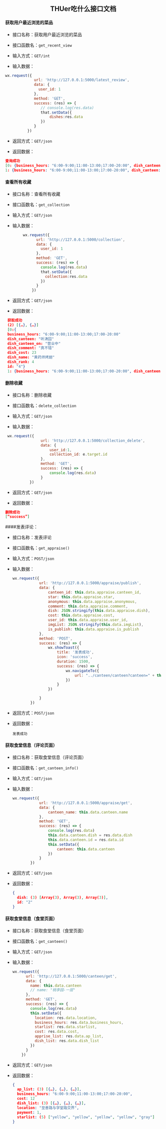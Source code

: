 <h2 align="center">THUer吃什么接口文档</h2>

#### 获取用户最近浏览的菜品
* 接口名称：获取用户最近浏览的菜品

* 接口函数名：`get_recent_view`

* 输入方式：`GET/int`

* 输入数据：

```javascript
wx.request({
             url: 'http://127.0.0.1:5000/latest_review',
             data: {
               user_id: 1
             },
             method: 'GET',
             success: (res) => {
             	// console.log(res.data)
             	that.setData({
                	dishes:res.data
                })
             }
          })
```

* 返回方式：`GET/json`

* 返回数据：

```json
查询成功
[0: {business_hours: "6:00-9:00;11:00-13:00;17:00-20:00", dish_canteen: "听涛园", dish_canteen_on: "营业中", dish_comment: "真不错", dish_cost: 23, …}
1: {business_hours: "6:00-9:00;11:00-13:00;17:00-20:00", dish_canteen: "听涛园", dish_canteen_on: "营业中", dish_comment: "真香", dish_cost: 20, …}]
```

#### 查看所有收藏

* 接口名称：查看所有收藏

* 接口函数名：`get_collection`

* 输入方式：`GET/json`

* 输入数据：

```javascript
        wx.request({
              url: 'http://127.0.0.1:5000/collection',
              data: {
                user_id: 1
              },
              method: 'GET',
              success: (res) => {
                console.log(res.data)
                that.setData({
                  collection:res.data
                })
              }
            })
```

* 返回方式：`GET/json`

* 返回数据：

 ```json
  获取成功
  (2) [{…}, {…}]
  [0:{
  business_hours: "6:00-9:00;11:00-13:00;17:00-20:00"
  dish_canteen: "听涛园"
  dish_canteen_on: "营业中"
  dish_comment: "真不错"
  dish_cost: 23
  dish_name: "黄药师烤翅"
  dish_rank: 4
  id: "4"}
  1: {business_hours: "6:00-9:00;11:00-13:00;17:00-20:00", dish_canteen: "听涛园", dish_canteen_on: "营业中", dish_comment: "真香", dish_cost: 20, …}]
 ```

#### 删除收藏

* 接口名称：删除收藏

* 接口函数名：`delete_collection`

* 输入方式：`GET/json`

* 输入数据：

```javascript
 wx.request({
             	url: 'http://127.0.0.1:5000/collection_delete',
                data: {
                	user_id:1,
                	collection_id: e.target.id
                },
                method: 'GET',
                success: (res) => {
                	console.log(res.data)
                }
           })
```

* 返回方式：`GET/json`

* 返回数据：

 ```json
删除成功
[“success”]
 ```

####发表评论：

* 接口名称：发表评论

* 接口函数名：`get_appraise()`

* 输入方式：`POST/json`

* 输入数据：

  ```javascript
  wx.request({
              url: 'http://127.0.0.1:5000/appraise/publish',
              data: {
                  canteen_id: this.data.appraise.canteen_id,
                  star: this.data.appraise.star,
                  anonymous: this.data.appraise.anonymous,
                  comment: this.data.appraise.comment,
                  dish: JSON.stringify(this.data.appraise.dish),
                  cost: this.data.appraise.cost,
                  user_id: this.data.appraise.user_id,
                  imgList: JSON.stringify(this.data.imgList),
                  is_publish: this.data.appraise.is_publish
              },
              method: 'POST',
              success: (res) => {
                  wx.showToast({
                      title: '发表成功',
                      icon: 'success',
                      duration: 1500,
                      success: (res) => {
                          wx.navigateTo({
                              url: "../canteen/canteen?canteen=" + this.data.canteen.name
                          })
                      }
                  })
  
              }
          })
  ```

* 返回方式：`POST/json`

* 返回数据：

  ```
  发表成功
  ```

#### 获取食堂信息（评论页面）

* 接口名称：获取食堂信息（评论页面）

* 接口函数名：`get_canteen_info()`

* 输入方式：`GET/json`

* 输入数据：

  ```js
  wx.request({
              url: 'http://127.0.0.1:5000/appraise/get',
              data: {
                  canteen_name: this.data.canteen.name
              },
              method: 'GET',
              success: (res) => {
                  console.log(res.data)
                  this.data.canteen.dish = res.data.dish
                  this.data.canteen.id = res.data.id
                  this.setData({
                      canteen: this.data.canteen
                  })
              }
          })
  ```

* 返回方式：`GET/json`

* 返回数据：

  ```json
  {
  	dish: (3) [Array(3), Array(3), Array(3)],
  	id: "2"
  }
  ```

  

#### 获取食堂信息（食堂页面）

* 接口名称：获取食堂信息（食堂页面）

* 接口函数名：`get_canteen()`

* 输入方式：`GET/json`

* 输入数据：

  ```javascript
  wx.request({
        url: 'http://127.0.0.1:5000/canteen/get',
        data: {
          name: this.data.canteen
          // name: "桃李园-一层"
        },
        method: 'GET',
        success: (res) => {
          console.log(res.data)
          this.setData({
            location: res.data.location,
            business_hours: res.data.business_hours,
            starlist: res.data.starlist,
            cost: res.data.cost,
            apprise_list: res.data.ap_list,
            dish_list: res.data.dish_list
          })
        }
      })
  ```

  

* 返回方式：`GET/json`

* 返回数据：

  ```json
  {
  	ap_list: (3) [{…}, {…}, {…}],
  	business_hours: "6:00-9:00;11:00-13:00;17:00-20:00",
  	cost: 12
  	dish_list: (3) [{…}, {…}, {…}],
  	location: "至善路与学堂路交界",
  	payment: 1,
  	starlist: (5) ["yellow", "yellow", "yellow", "yellow", "gray"]   
  }
  ```

  

  

